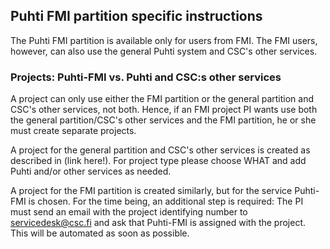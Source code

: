 ## Puhti FMI partition specific instructions
The Puhti FMI partition is available only for users from FMI. The FMI users, however, can also use the general Puhti system and CSC's other services.
### Projects: Puhti-FMI vs. Puhti and CSC:s other services
A project can only use either the FMI partition or the general partition and CSC's other services, not both. Hence, if an FMI project PI wants use both the general partition/CSC's other services and the FMI partition, he or she must create separate projects.

A project for the general partition and CSC's other services is created as described in (link here!). For project type please choose WHAT and add Puhti and/or other services as needed.

A project for the FMI partition is created similarly, but for the service Puhti-FMI is chosen. For the time being, an additional step is required: The PI must send an email with the project identifying number to servicedesk@csc.fi and ask that Puhti-FMI is assigned with the project. This will be automated as soon as possible.
